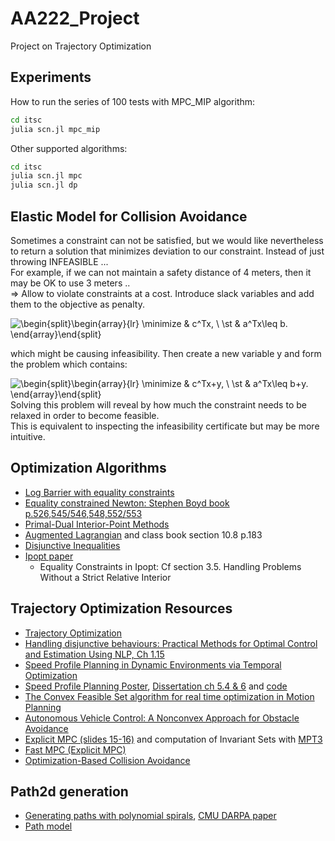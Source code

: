
# AA222_Project
Project on Trajectory Optimization

## Experiments
How to run the series of 100 tests with MPC_MIP algorithm:  
```bash
cd itsc  
julia scn.jl mpc_mip  
```
  
Other supported algorithms:  
```bash
cd itsc  
julia scn.jl mpc
julia scn.jl dp
```

## Elastic Model for Collision Avoidance  
Sometimes a constraint can not be satisfied, but we would like nevertheless to return a solution that minimizes deviation to our constraint. Instead of just throwing INFEASIBLE ...  
For example, if we can not maintain a safety distance of 4 meters, then it may be OK to use 3 meters ..  
=> Allow to violate constraints at a cost. Introduce slack variables and add them to the objective as penalty.  

![\begin{split}\begin{array}{lr}   \minimize    & c^Tx, \\   \st          & a^Tx\leq b. \end{array}\end{split}](https://render.githubusercontent.com/render/math?math=%5Cbegin%7Bsplit%7D%5Cbegin%7Barray%7D%7Blr%7D%20%20%20%5Cminimize%20%20%20%20%26%20c%5ETx%2C%20%5C%5C%20%20%20%5Cst%20%20%20%20%20%20%20%20%20%20%26%20a%5ETx%5Cleq%20b.%20%5Cend%7Barray%7D%5Cend%7Bsplit%7D)

which might be causing infeasibility. Then create a new variable y and form the problem which contains:

![\begin{split}\begin{array}{lr} \minimize    & c^Tx+y, \\ \st          & a^Tx\leq b+y. \end{array}\end{split}](https://render.githubusercontent.com/render/math?math=%5Cbegin%7Bsplit%7D%5Cbegin%7Barray%7D%7Blr%7D%20%5Cminimize%20%20%20%20%26%20c%5ETx%2By%2C%20%5C%5C%20%5Cst%20%20%20%20%20%20%20%20%20%20%26%20a%5ETx%5Cleq%20b%2By.%20%5Cend%7Barray%7D%5Cend%7Bsplit%7D)  
Solving this problem will reveal by how much the constraint needs to be relaxed in order to become feasible.   
This is equivalent to inspecting the infeasibility certificate but may be more intuitive.

## Optimization Algorithms  
* [Log Barrier with equality constraints](https://www.stat.cmu.edu/~ryantibs/convexopt/lectures/barr-method.pdf)  
* [Equality constrained Newton: Stephen Boyd book p.526,545/546,548,552/553](https://web.stanford.edu/~boyd/cvxbook/bv_cvxbook.pdf)    
* [Primal-Dual Interior-Point Methods](https://www.stat.cmu.edu/~ryantibs/convexopt/lectures/primal-dual.pdf)  
* [Augmented Lagrangian](http://www.cs.cmu.edu/~pradeepr/convexopt/Lecture_Slides/Augmented-lagrangian.pdf) and class book section 10.8 p.183  
* [Disjunctive Inequalities](https://optimization.mccormick.northwestern.edu/index.php/Disjunctive_inequalities)  
* [Ipopt paper](http://cepac.cheme.cmu.edu/pasilectures/biegler/ipopt.pdf)  
  - Equality Constraints in Ipopt: Cf section 3.5.  Handling Problems Without a Strict Relative Interior


## Trajectory Optimization Resources  
* [Trajectory Optimization](http://www.matthewpeterkelly.com/tutorials/trajectoryOptimization/index.html)  
* [Handling disjunctive behaviours: Practical Methods for Optimal Control and Estimation Using NLP, Ch 1.15](https://books.google.fr/books?id=n9hLriD8Lb8C&printsec=frontcover#v=onepage&q&f=false)  
* [Speed Profile Planning in Dynamic Environments via Temporal Optimization](http://www.cs.cmu.edu/~cliu6/files/iv17-2.pdf)
* [Speed Profile Planning Poster](http://www.cs.cmu.edu/~cliu6/files/iv17-2poster.pdf), [Dissertation ch 5.4 & 6](http://www.cs.cmu.edu/~cliu6/files/dissertation.pdf) and [code](https://github.com/changliuliu/TemporalOptimization)   
* [The Convex Feasible Set algorithm for real time optimization in Motion Planning](https://arxiv.org/pdf/1709.00627.pdf) 
* [Autonomous Vehicle Control: A Nonconvex Approach for Obstacle Avoidance](https://www.researchgate.net/publication/303905926_Autonomous_Vehicle_Control_A_Nonconvex_Approach_for_Obstacle_Avoidance)  
* [Explicit MPC (slides 15-16)](https://stanford.edu/class/ee364b/lectures/mpc_slides.pdf) and computation of Invariant Sets with [MPT3](https://www.mpt3.org/UI/Invariance)  
* [Fast MPC (Explicit MPC)](https://web.stanford.edu/~boyd/papers/pdf/fast_mpc.pdf)  
* [Optimization-Based Collision Avoidance](https://arxiv.org/pdf/1711.03449.pdf)




## Path2d generation  
* [Generating paths with polynomial spirals](https://github.com/qiaoxu123/Self-Driving-Cars/blob/master/Part4-Motion_Planning_for_Self-Driving_Cars/Module7-Putting_it_all_together-Smooth_Local_Planning/Module7-Putting_it_all_together-Smooth_Local_Planning.md), [CMU DARPA paper](http://citeseerx.ist.psu.edu/viewdoc/download?doi=10.1.1.225.4980&rep=rep1&type=pdf)  
* [Path model](https://www.ri.cmu.edu/pub_files/2012/5/ICRA12_xuwd_Final.pdf)
